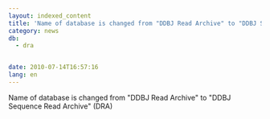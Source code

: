 ```yaml
---
layout: indexed_content
title: 'Name of database is changed from "DDBJ Read Archive" to "DDBJ Sequence Read Archive" (DRA)'
category: news
db:
  - dra


date: 2010-07-14T16:57:16
lang: en
---
```


Name of database is changed from "DDBJ Read Archive" to "DDBJ Sequence Read Archive" (DRA)

